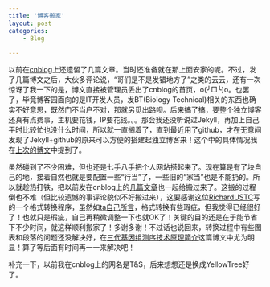 ```yaml
---
title: '博客搬家'
layout: post
categories:
    - Blog
    
---
```


以前在[cnblog](http://www.cnblogs.com/huangshujia/)上还遗留了几篇文章。当时还准备就在那上面安家的呢。不过，发了几篇博文之后，大伙多评论说，“哥们是不是发错地方了”之类的云云，还有一次惊讶了我一下的是，博文直接被管理员丢出了cnblog的首页，o(╯□╰)o。也罢了，毕竟博客园面向的是IT开发人员，发BT(Biology Technical)相关的东西也确实不好意思，既然门不当户不对，那就另觅出路呗。后来搞了搞，要整个独立博客还真有点费事，主机要花钱，IP要花钱。。。那会我还没听说过Jekyll，再加上自己平时比较忙也没什么时间，所以就一直搁着了，直到最近用了github，才在无意间发现了Jekyll+github的原来可以方便的搭建起独立博客来！这个中的具体情况我在[上次的博文](http://stbioinf.com/2014/07/05/Build-MyOwn-blog-with-jekyll-and-githubpage.html)中提到了。

虽然碰到了不少困难，但也还是七手八手把个人网站搭起来了。现在算是有了块自己的地，接着自然也就是要配置一些“行当”了，一些旧的“家当”也是不能扔的。所以就趁热打铁，把以前发在cnblog上的[几篇文章](http://www.cnblogs.com/huangshujia/)也一起给搬过来了。这搬的过程倒也不难（但比较遗憾的事评论貌似不好搬过来），这要感谢这位[RichardUSTC](https://github.com/RichardUSTC/cnblogs-extractor)写的一个格式转换程序，虽然如[ta自己所言](http://richardustc.github.io/blog/2013/05/migration/)，格式转换有些瑕疵，但我觉得已经很好了！也就只是瑕疵，自己再稍微调整一下也就OK了！关键的目的还是在于能节省下不少时间，就这样顺利搬家了！多谢多谢！不过话也说回来，转换过程中有些图表和段落的问题还没解决好，在[三代基因组测序技术原理简介](http://stbioinf.com/2013/08/02/An-Introduction-of-NGS-Sequence.html)这篇博文中尤为明显！算了等后面有时间再一一来解决吧！

补充一下，以前我在cnblog上的网名是T&S，后来想想还是换成YellowTree好了。

